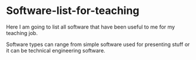 # Software-list-for-teaching

Here I am going to list all software that have been useful to me for my teaching job.

Software types can range from simple software used for presenting stuff or it can be technical engineering software. 
